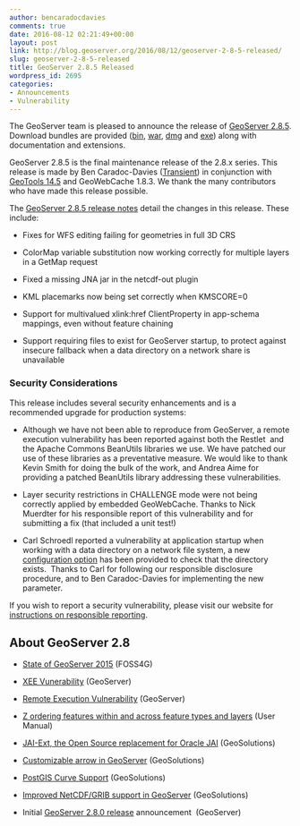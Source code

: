 ```yaml
---
author: bencaradocdavies
comments: true
date: 2016-08-12 02:21:49+00:00
layout: post
link: http://blog.geoserver.org/2016/08/12/geoserver-2-8-5-released/
slug: geoserver-2-8-5-released
title: GeoServer 2.8.5 Released
wordpress_id: 2695
categories:
- Announcements
- Vulnerability
---
```




The GeoServer team is pleased to announce the release of [GeoServer 2.8.5](http://geoserver.org/release/2.8.5/). Download bundles are provided ([bin](https://sourceforge.net/projects/geoserver/files/GeoServer/2.8.5/geoserver-2.8.5-bin.zip/download), [war](https://sourceforge.net/projects/geoserver/files/GeoServer/2.8.5/geoserver-2.8.5-war.zip/download), [dmg](https://sourceforge.net/projects/geoserver/files/GeoServer/2.8.5/geoserver-2.8.5.dmg/download) and [exe](https://sourceforge.net/projects/geoserver/files/GeoServer/2.8.5/geoserver-2.8.5.exe/download)) along with documentation and extensions.

GeoServer 2.8.5 is the final maintenance release of the 2.8.x series. This release is made by Ben Caradoc-Davies ([Transient](http://transient.nz/)) in conjunction with [GeoTools 14.5](http://geotoolsnews.blogspot.com/2016/08/geotools-145-released.html) and GeoWebCache 1.8.3. We thank the many contributors who have made this release possible.

The [GeoServer 2.8.5 release notes](https://osgeo-org.atlassian.net/secure/ReleaseNote.jspa?projectId=10000&version=13200) detail the changes in this release. These include:



 	
  * Fixes for WFS editing failing for geometries in full 3D CRS

 	
  * ColorMap variable substitution now working correctly for multiple layers in a GetMap request

 	
  * Fixed a missing JNA jar in the netcdf-out plugin

 	
  * KML placemarks now being set correctly when KMSCORE=0

 	
  * Support for multivalued xlink:href ClientProperty in app-schema mappings, even without feature chaining

 	
  * Support requiring files to exist for GeoServer startup, to protect against insecure fallback when a data directory on a network share is unavailable










### Security Considerations


This release includes several security enhancements and is a recommended upgrade for production systems:



 	
  * Although we have not been able to reproduce from GeoServer, a remote execution vulnerability has been reported against both the Restlet  and the Apache Commons BeanUtils libraries we use. We have patched our use of these libraries as a preventative measure. We would like to thank Kevin Smith for doing the bulk of the work, and Andrea Aime for providing a patched BeanUtils library addressing these vulnerabilities.

 	
  * Layer security restrictions in CHALLENGE mode were not being correctly applied by embedded GeoWebCache. Thanks to Nick Muerdter for his responsible report of this vulnerability and for submitting a fix (that included a unit test!)

 	
  * Carl Schroedl reported a vulnerability at application startup when working with a data directory on a network file system, a new [configuration option](http://docs.geoserver.org/stable/en/user/datadirectory/setting.html#require-files-to-exist) has been provided to check that the directory exists.  Thanks to Carl for following our responsible disclosure procedure, and to Ben Caradoc-Davies for implementing the new parameter.


If you wish to report a security vulnerability, please visit our website for [instructions on responsible reporting](http://geoserver.org/issues/).


## About GeoServer 2.8





 	
  * [State of GeoServer 2015](http://www.slideshare.net/jgarnett/state-of-geoserver-2015) (FOSS4G)

 	
  * [XEE Vunerability](http://blog.geoserver.org/2015/06/27/geoserver-xee-vulnerability/) (GeoServer)

 	
  * [Remote Execution Vulnerability](http://blog.geoserver.org/2015/10/20/remote-execution-vulnerability/) (GeoServer)

 	
  * [Z ordering features within and across feature types and layers](http://docs.geoserver.org/latest/en/user/styling/sld-extensions/z-order/index.html#z-ordering-features-within-and-across-feature-types-and-layers) (User Manual)

 	
  * [JAI-Ext, the Open Source replacement for Oracle JAI](http://www.geo-solutions.it/blog/developers-corner-jai-ext-the-open-source-replacement-for-oracle-jai/) (GeoSolutions)

 	
  * [Customizable arrow in GeoServer](http://www.geo-solutions.it/blog/customizable-arrow-geoserver/) (GeoSolutions)

 	
  * [PostGIS Curve Support](http://www.geo-solutions.it/blog/postgis-curves-in-geoserver/) (GeoSolutions)

 	
  * [Improved NetCDF/GRIB support in GeoServer](http://www.geo-solutions.it/blog/netcdf-grib-support-geoserver/) (GeoSolutions)

 	
  * Initial [GeoServer 2.8.0 release](http://blog.geoserver.org/2015/09/30/geoserver-2-8-0-released/) announcement  (GeoServer)



